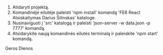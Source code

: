 1. Atidaryti projektą.
2. Komandinėje eilutėje paleisti 'npm install' komandą 'FE6 React Atsiskaitymas Darius Šilinskas' kataloge.
3. Nusinaviguoti į 'src' katalogą ir paleisti 'json-server -w data.json -p 7777' komandą.
4. Atsidarykite naują komandinės eilutės terminalą ir paleiskite 'npm start' komandą.

Geros Dienos
